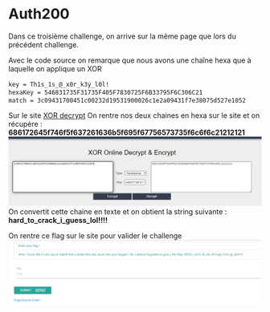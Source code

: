 # Auth200

Dans ce troisième challenge, on arrive sur la même page que lors du précédent challenge.

Avec le code source on remarque que nous avons une chaîne hexa que à laquelle on applique un XOR
````PY
key = Th1s_1s_@_x0r_k3y_l0l!
hexaKey = 546831735F31735F405F7830725F6B33795F6C306C21
match = 3c09431700451c00232d19531900026c1e2a09431f7e38075d527e1052
````

Sur le site [XOR decrypt](https://md5decrypt.net/en/Xor/)
On rentre nos deux chaines en hexa sur le site et on récupère : **686172645f746f5f637261636b5f695f67756573735f6c6f6c21212121**
![auth200xor image](auth200XOR.PNG "auth200")
On convertit cette chaine en texte et on obtient la string suivante : **hard_to_crack_i_guess_lol!!!!**

On rentre ce flag sur le site pour valider le challenge
![auth200 image](auth200.PNG "auth200")
